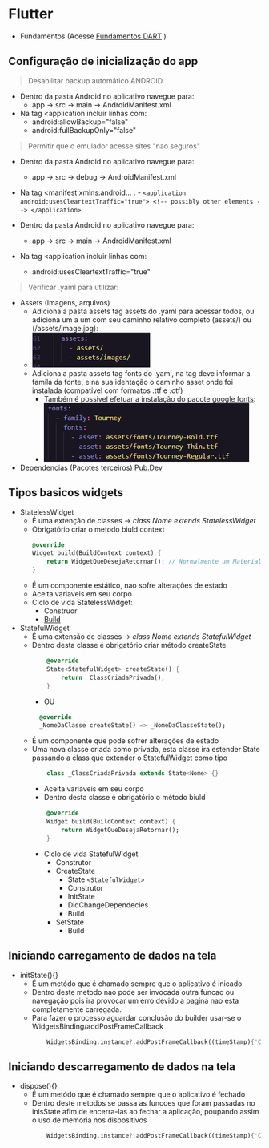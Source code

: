 # Flutter

- Fundamentos (Acesse [Fundamentos DART](../Dart/Fundamentos.md) )

## Configuração de inicialização do app

>Desabilitar backup automático ANDROID

- Dentro da pasta Android no aplicativo navegue para:
  - app -> src -> main -> AndroidManifest.xml
- Na tag <application incluir linhas com:
  - android:allowBackup="false"
  - android:fullBackupOnly="false"

>Permitir que o emulador acesse sites "nao seguros"

- Dentro da pasta Android no aplicativo navegue para:
    -   app -> src -> debug -> AndroidManifest.xml

- Na tag <manifest xmlns:android... :
        -   ```
            <application android:usesCleartextTraffic="true">
            <!-- possibly other elements -->
            </application>
         ```
- Dentro da pasta Android no aplicativo navegue para:
  - app -> src -> main -> AndroidManifest.xml
- Na tag <application incluir linhas com:
  - android:usesCleartextTraffic="true"

>Verificar .yaml para utilizar:

- Assets (Imagens, arquivos)
  - Adiciona a pasta assets tag assets do .yaml para acessar todos, ou adiciona um a um com seu caminho relativo completo (assets/) ou (/assets/image.jpg):
  - ![Imagem](../Img/imagem.png)
  - Adiciona a pasta assets tag fonts do .yaml, na tag deve informar a famila da fonte, e na sua identação o caminho asset onde foi instalada (compatível com formatos .ttf e .otf)
    - Também é possivel efetuar a instalação do pacote [google fonts](https://pub.dev/packages/google_fonts):
    - ![Fonts](../Img/fonts.png)
- Dependencias (Pacotes terceiros) [Pub.Dev](https://pub.dev)

## Tipos basicos widgets

- StatelessWidget
  - É uma extenção de classes -> *class Nome extends StatelessWidget*
  - Obrigatório criar o metodo biuld context
    ```dart
    @override
    Widget build(BuildContext context) {
        return WidgetQueDesejaRetornar(); // Normalmente um Material() ou Scaffold()
    }
    ```
  - É um componente estático, nao sofre alterações de estado
  - Aceita variaveis em seu corpo
  - Ciclo de vida StatelessWidget:
    - Construor
    - [Build](./Fundamentos.md#buildcontext)
- StatefulWidget
  - É uma extensão de classes -> *class Nome extends StatefulWidget*
  - Dentro desta classe é obrigatório criar método createState
    ```dart
        @override
        State<StatefulWidget> createState() {
            return _ClassCriadaPrivada();
        }
      ```
    - OU
    ```dart
      @override
      _NomeDaClasse createState() => _NomeDaClasseState();
      ```
  - É um componente que pode sofrer alterações de estado
  - Uma nova classe criada como privada, esta classe ira estender State passando a class que extender o StatefulWidget como tipo
    ```dart
        class _ClassCriadaPrivada extends State<Nome> {}
      ```
    - Aceita variaveis em seu corpo
    - Dentro desta classe é obrigatório o método biuld
    ```dart
        @override
        Widget build(BuildContext context) {
            return WidgetQueDesejaRetornar();
        }
      ```
    - Ciclo de vida StatefulWidget
      - Construtor
      - CreateState
        - State ```<StatefulWidget>```
        - Construtor
        - InitState
        - DidChangeDependecies
        - Build
      - SetState
        - Build

## Iniciando carregamento de dados na tela

- initState(){}
  - É um metódo que é chamado sempre que o aplicativo é inicado
  - Dentro deste metodo nao pode ser invocada outra funcao ou navegação pois ira provocar um erro devido a pagina nao esta completamente carregada.
  - Para fazer o processo aguardar conclusão do builder usar-se o WidgetsBinding/addPostFrameCallback
    ```dart
        WidgetsBinding.instance?.addPostFrameCallback((timeStamp){'O que deseja fazer apos pagina completar carregamento}
      ```
## Iniciando descarregamento de dados na tela
- dispose(){}
  - É um metódo que é chamado sempre que o aplicativo é fechado
  - Dentro deste metodos se passa as funcoes que foram passadas no inisState afim de encerra-las ao fechar a aplicação, poupando assim o uso de memoria nos dispositivos
    ```dart
        WidgetsBinding.instance?.addPostFrameCallback((timeStamp){'O que deseja fazer apos pagina completar carregamento}
      ```